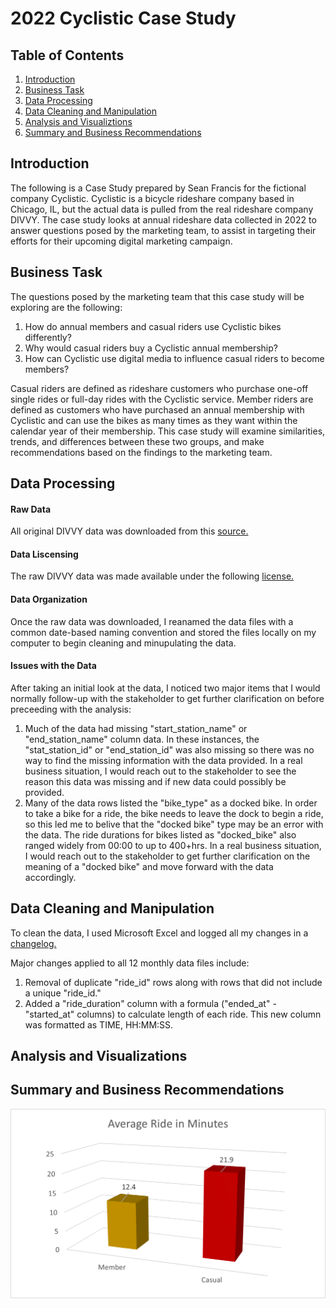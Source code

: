 # 2022 Cyclistic Case Study
## Table of Contents
1. [Introduction](README.md#introduction)
2. [Business Task](README.md#business-task)
3. [Data Processing](README.md#data-processing)
4. [Data Cleaning and Manipulation](README.md#data-cleaning-and-manipulation)
5. [Analysis and Visualiztions](README.md#analysis-and-visualizations)
6. [Summary and Business Recommendations](README.md#summary-and-business-recommendations)

## Introduction

The following is a Case Study prepared by Sean Francis for the fictional company Cyclistic. Cyclistic is a bicycle rideshare company based in Chicago, IL, but the actual data is pulled from the real rideshare company DIVVY. The case study looks at annual rideshare data collected in 2022 to answer questions posed by the marketing team, to assist in targeting their efforts for their upcoming digital marketing campaign.

## Business Task

The questions posed by the marketing team that this case study will be exploring are the following:

1. How do annual members and casual riders use Cyclistic bikes differently?
2. Why would casual riders buy a Cyclistic annual membership?
3. How can Cyclistic use digital media to influence casual riders to become members?

Casual riders are defined as rideshare customers who purchase one-off single rides or full-day rides with the Cyclistic service. Member riders are defined as customers who have purchased an annual membership with Cyclistic and can use the bikes as many times as they want within the calendar year of their membership. This case study will examine similarities, trends, and differences between these two groups, and make recommendations based on the findings to the marketing team. 
   
## Data Processing

#### Raw Data
All original DIVVY data was downloaded from this [source.](https://divvy-tripdata.s3.amazonaws.com/index.html) 

#### Data Liscensing
The raw DIVVY data was made available under the following [license.](https://divvybikes.com/data-license-agreement)

#### Data Organization
Once the raw data was downloaded, I reanamed the data files with a common date-based naming convention and stored the files locally on my computer to begin cleaning and minupulating the data. 

#### Issues with the Data
After taking an initial look at the data, I noticed two major items that I would normally follow-up with the stakeholder to get further clarification on before preceeding with the analysis:

1. Much of the data had missing "start_station_name" or "end_station_name" column data. In these instances, the "stat_station_id" or "end_station_id" was also missing so there was no way to find the missing information with the data provided. In a real business situation, I would reach out to the stakeholder to see the reason this data was missing and if new data could possibly be provided.
2. Many of the data rows listed the "bike_type" as a docked bike. In order to take a bike for a ride, the bike needs to leave the dock to begin a ride, so this led me to belive that the "docked bike" type may be an error with the data. The ride durations for bikes listed as "docked_bike" also ranged widely from 00:00 to up to 400+hrs. In a real business situation, I would reach out to the stakeholder to get further clarification on the meaning of a "docked bike" and move forward with the data accordingly. 

## Data Cleaning and Manipulation
To clean the data, I used Microsoft Excel and logged all my changes in a [changelog.](https://github.com/franc136/2022_Cyclistic_Case_Study/blob/main/Case_Study_Rideshare_Change_Log.csv)

Major changes applied to all 12 monthly data files include:
1. Removal of duplicate "ride_id" rows along with rows that did not include a unique "ride_id."
2. Added a "ride_duration" column with a formula ("ended_at" - "started_at" columns) to calculate length of each ride. This new column was formatted as TIME, HH:MM:SS.

## Analysis and Visualizations
## Summary and Business Recommendations

![Average Ride in Min](/Viz/Avg_ride_min.png)
